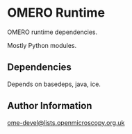OMERO Runtime
=============

OMERO runtime dependencies.

Mostly Python modules.

Dependencies
------------

Depends on basedeps, java, ice.

Author Information
------------------

ome-devel@lists.openmicroscopy.org.uk
